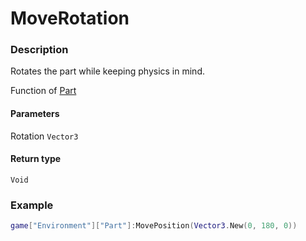 # MoveRotation
### Description
Rotates the part while keeping physics in mind.

Function of [Part](/classes/Part/)

#### Parameters
Rotation `Vector3`

#### Return type
`Void`

### Example
```lua
game["Environment"]["Part"]:MovePosition(Vector3.New(0, 180, 0))
```
